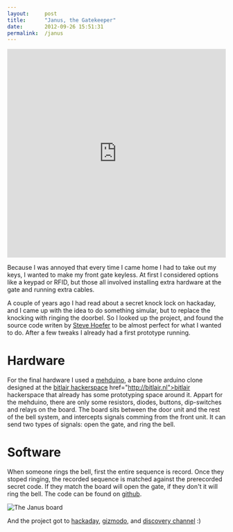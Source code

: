 ```yaml
---
layout: 	post
title:  	"Janus, the Gatekeeper"
date:   	2012-09-26 15:51:31
permalink:	/janus
---
```


<iframe src="http://www.youtube.com/embed/gS8TCY0PzgI" height="480px" width="100%" frameborder="0"></iframe>

Because I was annoyed that every time I came home I had to take out my keys, I wanted to make my front gate keyless. At first I considered options like a keypad or RFID, but those all involved installing extra hardware at the gate and running extra cables.

A couple of years ago I had read about a secret knock lock on hackaday, and I came up with the idea to do something simular, but to replace the knocking with ringing the doorbel. So I looked up the project, and found the source code writen by [Steve Hoefer] to be almost perfect for what I wanted to do. After a few tweaks I already had a first prototype running.

# Hardware

For the final hardware I used a [mehduino], a bare bone arduino clone designed at the [bitlair hackerspace] href="http://bitlair.nl">bitlair hackerspace</a> that already has some prototyping space around it. Appart for the mehduino, there are only some resistors, diodes, buttons, dip-switches and relays on the board. The board sits between the door unit and the rest of the bell system, and intercepts signals comming from the front unit. It can send two types of signals: open the gate, and ring the bell.

# Software

When someone rings the bell, first the entire sequence is record. Once they stoped ringing, the recorded sequence is matched against the prerecorded secret code. If they match the board will open the gate, if they don't it will ring the bell.
The code can be found on [github].

![The Janus board](/projects/images/janus-board.jpg)

And the project got to [hackaday], [gizmodo], and [discovery channel] :)

[Steve Hoefer]:      	http://grathio.com/
[mehduino]:		https://wiki.bitlair.nl/Pages/Projects/mehduino
[bitlair hackerspace]: 	http://bitlair.nl
[github]:		https://github.com/pietdevaere/Janus
[hackaday]:		http://hackaday.com/2012/09/29/janus-the-gatekeeper/
[gizmodo]:		http://gizmodo.com/5947924/how-a-secret-sequence-of-doorbell-buzzes-can-unlock-your-home-with
[discovery channel]:	http://www.youtube.com/watch?v=GixhxXC_HNk
